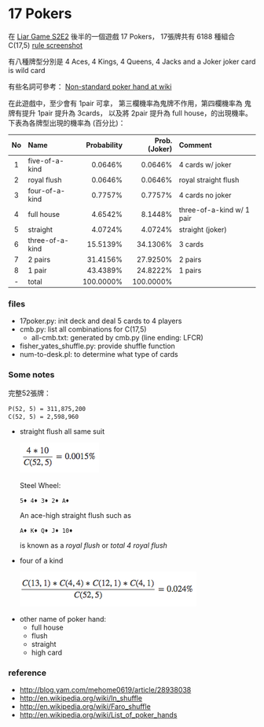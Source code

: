 # 17 Pokers

在 [Liar Game S2E2](./LiarGameS2E3.jpg) 後半的一個遊戲 17 Pokers，
17張牌共有 6188 種組合 C(17,5)
[rule screenshot](./17poker_rule.png)

有八種牌型分別是
4 Aces, 4 Kings, 4 Queens, 4 Jacks and a Joker
joker card is wild card

有些名詞可參考：
[Non-standard poker hand at wiki](https://en.wikipedia.org/wiki/Non-standard_poker_hand)

在此遊戲中，至少會有 1pair 可拿，
第三欄機率為鬼牌不作用，第四欄機率為
鬼牌有提升 1pair 提升為 3cards，
以及將 2pair 提升為 full house，的出現機率。
下表為各牌型出現的機率為 (百分比)：

| No |   Name      | Probability | Prob. (Joker) | Comment |
|:--:|:----------------|------------:|----------:|:--------|
| 1  | five-of-a-kind  |   0.0646% |  0.0646%  | 4 cards w/ joker |
| 2  | royal flush     |   0.0646% |  0.0646%  | royal straight flush |
| 3  | four-of-a-kind  |   0.7757% |  0.7757%  | 4 cards no joker |
| 4  | full house      |   4.6542% |  8.1448%  | three-of-a-kind w/ 1 pair |
| 5  | straight        |   4.0724% |  4.0724%  | straight (joker) |
| 6  | three-of-a-kind |  15.5139% |  34.1306% | 3 cards |
| 7  | 2 pairs         |  31.4156% |  27.9250% | 2 pairs |
| 8  | 1 pair          |  43.4389% |  24.8222% | 1 pairs |
| -  | total           | 100.0000% | 100.0000% ||

### files

- 17poker.py: init deck and deal 5 cards to 4 players
- cmb.py: list all combinations for C(17,5)
    - all-cmb.txt: generated by cmb.py (line ending: LFCR)
- fisher_yates_shuffle.py: provide shuffle function
- num-to-desk.pl: to determine what type of cards


### Some notes ###

完整52張牌：
```
P(52, 5) = 311,875,200
C(52, 5) = 2,598,960
```

* straight flush
  all same suit

  ![(4*10) / (52C5) = 0.0015%](./eq0.png "eq0")

    Steel Wheel:
    ```
    5♦ 4♦ 3♦ 2♦ A♦
    ```

    An ace-high straight flush such as
    ```
    A♦ K♦ Q♦ J♦ 10♦
    ```
    is known as a _royal flush_ or *total 4 _royal flush_*

* four of a kind

  ![C(13,1)*C(4,4) * C(12,1)*C(4,1) / C(52,5)](./eq1.png "eq1")


- other name of poker hand:
  - full house
  - flush
  - straight
  - high card

### reference
- http://blog.yam.com/mehome0619/article/28938038
- http://en.wikipedia.org/wiki/In_shuffle
- http://en.wikipedia.org/wiki/Faro_shuffle
- http://en.wikipedia.org/wiki/List_of_poker_hands
